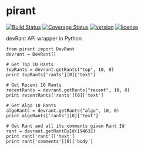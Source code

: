 # pirant

[![Build Status](https://travis-ci.org/aayush26/pirant.svg?branch=master)](https://travis-ci.org/aayush26/pirant)
[![Coverage Status](https://coveralls.io/repos/github/aayush26/pirant/badge.svg?branch=master)](https://coveralls.io/github/aayush26/pirant?branch=master)
[![version](https://img.shields.io/pypi/v/pirant.svg)](https://pypi.python.org/pypi/pirant)
[![license](https://img.shields.io/pypi/l/pirant.svg)](https://pypi.python.org/pypi/pirant)

devRant API wrapper in Python

```
from pirant import DevRant
devrant = DevRant()

# Get Top 10 Rants
topRants = devrant.getRants("top", 10, 0)
print topRants['rants'][0]['text']

# Get Recent 10 Rants
recentRants = devrant.getRants("recent", 10, 0)
print recentRants['rants'][0]['text']

# Get Algo 10 Rants
algoRants = devrant.getRants("algo", 10, 0)
print algoRants['rants'][0]['text']

# Get Rant and all its comments given Rant Id
rant = devrant.getRantById(194632)
print rant['rant']['text']
print rant['comments'][0]['body']

```
